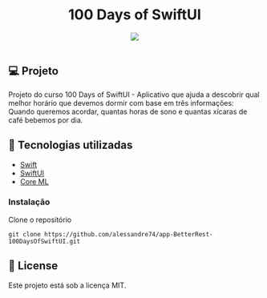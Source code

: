 <h1 align="center">
100 Days of SwiftUI
</h1>

<div align="center">
  <img src="./gif/BetterRest.gif"/>
 </div>

 </br>

## 💻 Projeto

Projeto do curso 100 Days of SwiftUI - Aplicativo que ajuda a descobrir qual melhor
horário que devemos dormir com base em três informações: Quando queremos acordar,
quantas horas de sono e quantas xícaras de café bebemos por dia.

## 🚀 Tecnologias utilizadas

- [Swift](https://developer.apple.com/swift/)
- [SwiftUI](https://developer.apple.com/xcode/swiftui/)
- [Core ML](https://developer.apple.com/documentation/coreml)

### Instalação

Clone o repositório

```
git clone https://github.com/alessandre74/app-BetterRest-100DaysOfSwiftUI.git
```

## 📄 License

Este projeto está sob a licença MIT.
